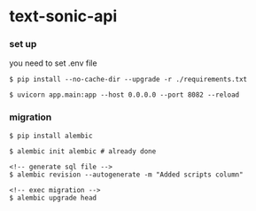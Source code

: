 # text-sonic-api

### set up

you need to set .env file

```
$ pip install --no-cache-dir --upgrade -r ./requirements.txt

$ uvicorn app.main:app --host 0.0.0.0 --port 8082 --reload
```

### migration

```
$ pip install alembic

$ alembic init alembic # already done

<!-- generate sql file -->
$ alembic revision --autogenerate -m "Added scripts column"

<!-- exec migration -->
$ alembic upgrade head
```
